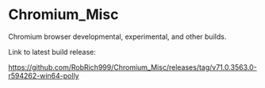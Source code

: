 # Chromium_Misc
Chromium browser developmental, experimental, and other builds.

Link to latest build release:

https://github.com/RobRich999/Chromium_Misc/releases/tag/v71.0.3563.0-r594262-win64-polly
